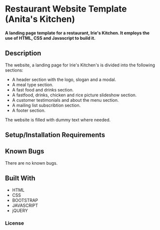 
# Restaurant Website Template (Anita's Kitchen)

#### A landing page template for a restaurant, Irie's Kitchen. It employs the use of HTML, CSS and Javascript to build it. 

## Description
The website, a landing page for Irie's Kitchen's is divided into the following sections:

* A header section with the logo, slogan and a modal.
* A meal type section.
* A fast food and drinks section.
* A fastfood, drinks, chicken and rice picture slideshow section.
* A customer testimonials and about the menu section.
* A mailing list subscribtion section.
* A footer section.

The website is filled with dummy text where needed. 


## Setup/Installation Requirements 


## Known Bugs

There are no known bugs.

## Built With

* HTML
* CSS
* BOOTSTRAP
* JAVASCRIPT
* jQUERY

### License

